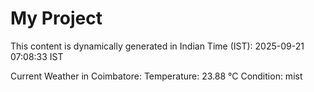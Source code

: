 # My Project

This content is dynamically generated in Indian Time (IST): 2025-09-21 07:08:33 IST


Current Weather in Coimbatore:
Temperature: 23.88 °C
Condition: mist

